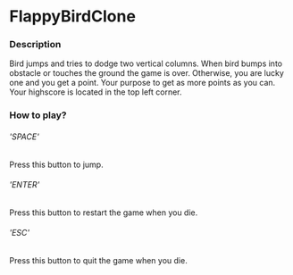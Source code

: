 # FlappyBirdClone

### Description 
Bird jumps and tries to dodge two vertical columns. When bird bumps into obstacle or touches the ground the game is over. 
Otherwise, you are lucky one and you get a point. Your purpose to get as more points as you can. Your highscore is located in the top left
corner.

### How to play?

###### 'SPACE'
Press this button to jump.

###### 'ENTER'
Press this button to restart the game when you die.

###### 'ESC'
Press this button to quit the game when you die.
